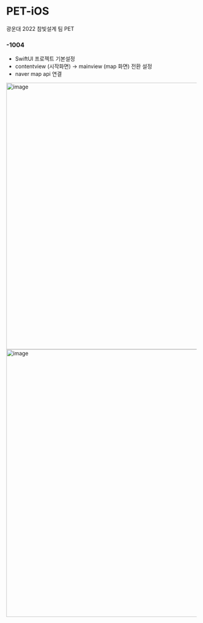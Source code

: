 # PET-iOS
광운대 2022 참빛설계 팀 PET


### -1004
- SwiftUI 프로젝트 기본설정
- contentview (시작화면) -> mainview (map 화면) 전환 설정
- naver map api 연결

<img width="703" alt="image" src="https://user-images.githubusercontent.com/73420533/193801128-286cc488-056d-490c-990c-f9e715cbd977.png">

<img width="706" alt="image" src="https://user-images.githubusercontent.com/73420533/193801071-a0a9f32e-2791-4857-bbab-7c82ad7562ca.png">



